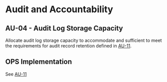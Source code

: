 # Audit and Accountability
## AU-04 - Audit Log Storage Capacity

Allocate audit log storage capacity to accommodate and sufficient to meet the requirements for audit record retention defined in [AU-11](au-11/index.md).

## OPS Implementation

See [AU-11](../au-11/index.md)
